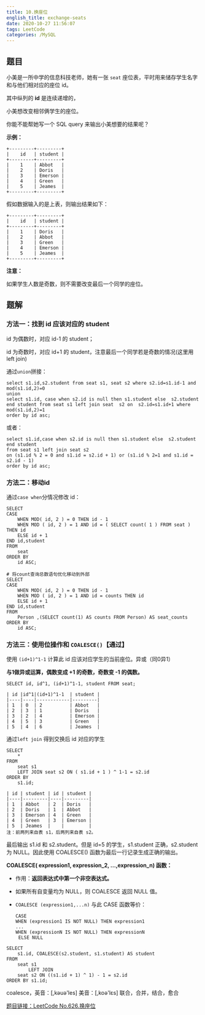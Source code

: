```yaml
---
title: 10.换座位
english_title: exchange-seats
date: 2020-10-27 11:56:07
tags: LeetCode
categories: /MySQL
---
```


## 题目

小美是一所中学的信息科技老师，她有一张 `seat` 座位表，平时用来储存学生名字和与他们相对应的座位 id。

其中纵列的 **id** 是连续递增的，

小美想改变相邻俩学生的座位。

你能不能帮她写一个 SQL query 来输出小美想要的结果呢？

**示例：**

```
+---------+---------+
|    id   | student |
+---------+---------+
|    1    | Abbot   |
|    2    | Doris   |
|    3    | Emerson |
|    4    | Green   |
|    5    | Jeames  |
+---------+---------+
```

假如数据输入的是上表，则输出结果如下：

```
+---------+---------+
|    id   | student |
+---------+---------+
|    1    | Doris   |
|    2    | Abbot   |
|    3    | Green   |
|    4    | Emerson |
|    5    | Jeames  |
+---------+---------+
```

**注意：**

如果学生人数是奇数，则不需要改变最后一个同学的座位。

## 题解

### 方法一：找到 id 应该对应的 student

id 为偶数时，对应 id-1 的 student；

id 为奇数时，对应 id+1 的 student，注意最后一个同学若是奇数的情况(这里用 left join)

通过`union`拼接：

```mysql
select s1.id,s2.student from seat s1, seat s2 where s2.id=s1.id-1 and mod(s1.id,2)=0 
union  
select s1.id, case when s2.id is null then s1.student else  s2.student end student from seat s1 left join seat  s2 on  s2.id=s1.id+1 where mod(s1.id,2)=1 
order by id asc;
```

或者：

```mysql
select s1.id,case when s2.id is null then s1.student else  s2.student end student  
from seat s1 left join seat s2
on (s1.id % 2 = 0 and s1.id = s2.id + 1) or (s1.id % 2=1 and s1.id = s2.id - 1) 
order by id asc;
```

### 方法二：移动id

通过`case when`分情况修改 id：

```mysql
SELECT
CASE	
	WHEN MOD( id, 2 ) = 0 THEN id - 1 
	WHEN MOD ( id, 2 ) = 1 AND id = ( SELECT count( 1 ) FROM seat ) THEN id 
	ELSE id + 1 
END id,student 
FROM
	seat 
ORDER BY
	id ASC;
```

```mysql
# 将count查询总数语句优化移动到外部
SELECT
CASE	
	WHEN MOD( id, 2 ) = 0 THEN id - 1 
	WHEN MOD ( id, 2 ) = 1 AND id = counts THEN id 
	ELSE id + 1 
END id,student 
FROM
	Person ,(SELECT count(1) AS counts FROM Person) AS seat_counts
ORDER BY
	id ASC;
```

### 方法三：使用位操作和 `COALESCE()`【通过】

使用 `(id+1)^1-1` 计算此 id 应该对应学生的当前座位。异或（同0异1）

**与1做异或运算，偶数变成 +1 的奇数，奇数变 -1 的偶数。**

```mysql
SELECT id, id^1, (id+1)^1-1, student FROM seat;

| id |id^1|(id+1)^1-1  | student |
|----|----|------------|---------|
| 1  | 0  | 2          | Abbot   |
| 2  | 3  | 1          | Doris   |
| 3  | 2  | 4          | Emerson |
| 4  | 5  | 3          | Green   |
| 5  | 4  | 6          | Jeames  |
```

通过`left join` 得到交换后 id 对应的学生

```
SELECT
	* 
FROM
	seat s1
	LEFT JOIN seat s2 ON ( s1.id + 1 ) ^ 1-1 = s2.id 
ORDER BY
	s1.id;

| id | student | id | student |
|----|---------|----|---------|
| 1  | Abbot   | 2  | Doris   |
| 2  | Doris   | 1  | Abbot   |
| 3  | Emerson | 4  | Green   |
| 4  | Green   | 3  | Emerson |
| 5  | Jeames  |    |         |
注：前两列来自表 s1，后两列来自表 s2。
```

最后输出 s1.id 和 s2.student。但是 id=5 的学生，s1.student 正确，s2.student 为 NULL。因此使用 COALESCE() 函数为最后一行记录生成正确的输出。

**COALESCE( expression1, expression_2, ...,expression_n) 函数：**

* 作用：**返回表达式中第一个非空表达式。**

* 如果所有自变量均为 NULL，则 COALESCE 返回 NULL 值。

* `COALESCE (expression1,...n)` 与此 CASE 函数等价：

   ```mysql
   CASE
   WHEN (expression1 IS NOT NULL) THEN expression1
   ...
   WHEN (expressionN IS NOT NULL) THEN expressionN
    ELSE NULL
   ```

```mysql
SELECT
    s1.id, COALESCE(s2.student, s1.student) AS student
FROM
    seat s1
        LEFT JOIN
    seat s2 ON ((s1.id + 1) ^ 1) - 1 = s2.id
ORDER BY s1.id;
```



coalesce，英音：[,kəuə'les] 美音：[,koə'lɛs] 联合，合并，结合，愈合



[题目链接：LeetCode No.626.换座位](https://leetcode-cn.com/problems/exchange-seats/)

